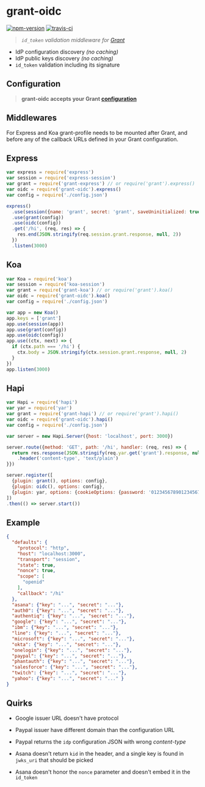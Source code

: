 
# grant-oidc

[![npm-version]][npm] [![travis-ci]][travis]

> *`id_token` validation middleware for [Grant][grant]*

- IdP configuration discovery *(no caching)*
- IdP public keys discovery *(no caching)*
- `id_token` validation including its signature

## Configuration

> **grant-oidc accepts your Grant [configuration][grant-config]**

## Middlewares

For Express and Koa grant-profile needs to be mounted after Grant, and before any of the callback URLs defined in your Grant configuration.

## Express

```js
var express = require('express')
var session = require('express-session')
var grant = require('grant-express') // or require('grant').express()
var oidc = require('grant-oidc').express()
var config = require('./config.json')

express()
  .use(session({name: 'grant', secret: 'grant', saveUninitialized: true}))
  .use(grant(config))
  .use(oidc(config))
  .get('/hi', (req, res) => {
    res.end(JSON.stringify(req.session.grant.response, null, 2))
  })
  .listen(3000)
```

## Koa

```js
var Koa = require('koa')
var session = require('koa-session')
var grant = require('grant-koa') // or require('grant').koa()
var oidc = require('grant-oidc').koa()
var config = require('./config.json')

var app = new Koa()
app.keys = ['grant']
app.use(session(app))
app.use(grant(config))
app.use(oidc(config))
app.use((ctx, next) => {
  if (ctx.path === '/hi') {
    ctx.body = JSON.stringify(ctx.session.grant.response, null, 2)
  }
})
app.listen(3000)
```

## Hapi

```js
var Hapi = require('hapi')
var yar = require('yar')
var grant = require('grant-hapi') // or require('grant').hapi()
var oidc = require('grant-oidc').hapi()
var config = require('./config.json')

var server = new Hapi.Server({host: 'localhost', port: 3000})

server.route({method: 'GET', path: '/hi', handler: (req, res) => {
  return res.response(JSON.stringify(req.yar.get('grant').response, null, 2))
    .header('content-type', 'text/plain')
}})

server.register([
  {plugin: grant(), options: config},
  {plugin: oidc(), options: config},
  {plugin: yar, options: {cookieOptions: {password: '01234567890123456789012345678912', isSecure: false}}},
])
.then(() => server.start())
```

## Example

```json
{
  "defaults": {
    "protocol": "http",
    "host": "localhost:3000",
    "transport": "session",
    "state": true,
    "nonce": true,
    "scope": [
      "openid"
    ],
    "callback": "/hi"
  },
  "asana": {"key": "...", "secret": "..."},
  "auth0": {"key": "...", "secret": "..."},
  "authentiq": {"key": "...", "secret": "..."},
  "google": {"key": "...", "secret": "..."},
  "ibm": {"key": "...", "secret": "..."},
  "line": {"key": "...", "secret": "..."},
  "microsoft": {"key": "...", "secret": "..."},
  "okta": {"key": "...", "secret": "..."},
  "onelogin": {"key": "...", "secret": "..."},
  "paypal": {"key": "...", "secret": "..."},
  "phantauth": {"key": "...", "secret": "..."},
  "salesforce": {"key": "...", "secret": "..."},
  "twitch": {"key": "...", "secret": "..."},
  "yahoo": {"key": "...", "secret": "..." }
}
```

## Quirks

- Google issuer URL doesn't have protocol

- Paypal issuer have different domain than the configuration URL
- Paypal returns the `idp` configuration JSON with wrong _content-type_

- Asana doesn't return `kid` in the header, and a single key is found in `jwks_uri` that should be picked
- Asana doesn't honor the `nonce` parameter and doesn't embed it in the `id_token`


  [npm-version]: https://img.shields.io/npm/v/grant-oidc.svg?style=flat-square (NPM Version)
  [travis-ci]: https://img.shields.io/travis/simov/grant-oidc/master.svg?style=flat-square (Build Status)
  [coveralls-status]: https://img.shields.io/coveralls/simov/grant-oidc.svg?style=flat-square (Test Coverage)

  [npm]: https://www.npmjs.com/package/grant-oidc
  [travis]: https://travis-ci.org/simov/grant-oidc
  [coveralls]: https://coveralls.io/r/simov/grant-oidc?branch=master

  [grant]: https://github.com/simov/grant
  [grant-config]: https://github.com/simov/grant#configuration
